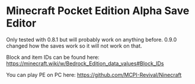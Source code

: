 # Minecraft Pocket Edition Alpha Save Editor
Only tested with 0.8.1 but will probably work on anything before. 0.9.0 changed how the saves work so it will not work on that.

Block and item IDs can be found here: https://minecraft.wiki/w/Bedrock_Edition_data_values#Block_IDs

You can play PE on PC here: https://github.com/MCPI-Revival/Ninecraft
